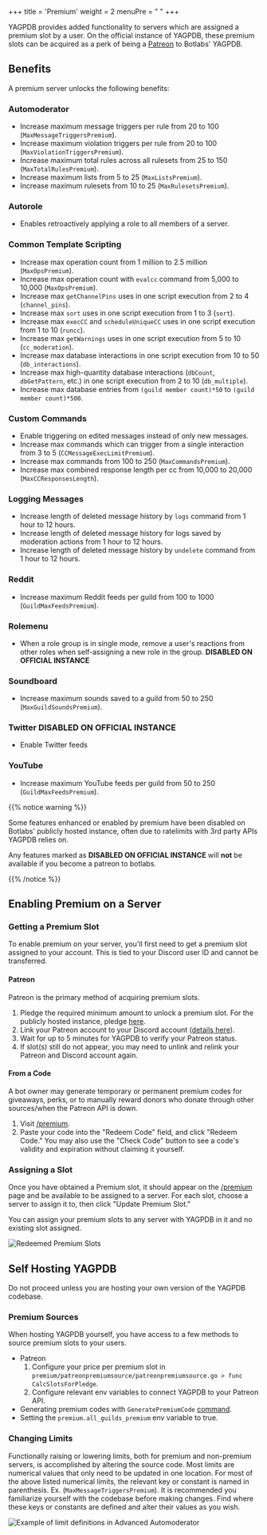 +++
title = 'Premium'
weight = 2
menuPre = "<i class= 'fas fa-star'></i> "
+++

YAGPDB provides added functionality to servers which are assigned a premium slot by a user. On the official instance of
YAGPDB, these premium slots can be acquired as a perk of being a [Patreon](https://www.patreon.com/yagpdb) to Botlabs'
YAGPDB.

<!--more-->

## Benefits

A premium server unlocks the following benefits:

### Automoderator

- Increase maximum message triggers per rule from 20 to 100 (`MaxMessageTriggersPremium`).
- Increase maximum violation triggers per rule from 20 to 100 (`MaxViolationTriggersPremium`).
- Increase maximum total rules across all rulesets from 25 to 150 (`MaxTotalRulesPremium`).
- Increase maximum lists from 5 to 25 (`MaxListsPremium`).
- Increase maximum rulesets from 10 to 25 (`MaxRulesetsPremium`).

### Autorole

- Enables retroactively applying a role to all members of a server.

### Common Template Scripting

- Increase max operation count from 1 million to 2.5 million (`MaxOpsPremium`).
- Increase max operation count with `evalcc` command from 5,000 to 10,000 (`MaxOpsPremium`).
- Increase max `getChannelPins` uses in one script execution from 2 to 4 (`channel_pins`).
- Increase max `sort` uses in one script execution from 1 to 3 (`sort`).
- Increase max `execCC` and `scheduleUniqueCC` uses in one script execution from 1 to 10 (`runcc`).
- Increase max `getWarnings` uses in one script execution from 5 to 10 (`cc_moderation`).
- Increase max database interactions in one script execution from 10 to 50 (`db_interactions`).
- Increase max high-quantity database interactions (`dbCount`, `dbGetPattern`, etc.) in one script execution from 2 to
  10 (`db_multiple`).
- Increase max database entries from `(guild member count)*50` to `(guild member count)*500`.

### Custom Commands

- Enable triggering on edited messages instead of only new messages.
- Increase max commands which can trigger from a single interaction from 3 to 5 (`CCMessageExecLimitPremium`).
- Increase max commands from 100 to 250 (`MaxCommandsPremium`).
- Increase max combined response length per cc from 10,000 to 20,000 (`MaxCCResponsesLength`).

### Logging Messages

- Increase length of deleted message history by `logs` command from 1 hour to 12 hours.
- Increase length of deleted message history for logs saved by moderation actions from 1 hour to 12 hours.
- Increase length of deleted message history by `undelete` command from 1 hour to 12 hours.

### Reddit

- Increase maximum Reddit feeds per guild from 100 to 1000 (`GuildMaxFeedsPremium`).

### Rolemenu

- When a role group is in single mode, remove a user's reactions from other roles when self-assigning a new role in the
  group. **DISABLED ON OFFICIAL INSTANCE**

### Soundboard

- Increase maximum sounds saved to a guild from 50 to 250 (`MaxGuildSoundsPremium`).

### Twitter **DISABLED ON OFFICIAL INSTANCE**

- Enable Twitter feeds

### YouTube

- Increase maximum YouTube feeds per guild from 50 to 250 (`GuildMaxFeedsPremium`).

{{% notice warning %}}

Some features enhanced or enabled by premium have been disabled on Botlabs' publicly hosted instance, often due to
ratelimits with 3rd party APIs YAGPDB relies on.

Any features marked as **DISABLED ON OFFICIAL INSTANCE** will **not** be available if you become a patreon to botlabs.

{{% /notice %}}

## Enabling Premium on a Server

### Getting a Premium Slot

To enable premium on your server, you'll first need to get a premium slot assigned to your account. This is tied to your
Discord user ID and cannot be transferred.

#### Patreon

Patreon is the primary method of acquiring premium slots.

1. Pledge the required minimum amount to unlock a premium slot. For the publicly hosted instance, pledge
   [here](https://www.patreon.com/yagpdb).
2. Link your Patreon account to your Discord account ([details
   here](https://support.patreon.com/hc/en-us/articles/212052266-How-do-I-get-my-Discord-Rewards-#h_21f22930-84c5-4950-b6b1-3e83312f66dc)).
3. Wait for up to 5 minutes for YAGPDB to verify your Patreon status.
4. If slot(s) still do not appear, you may need to unlink and relink your Patreon and Discord account again.

#### From a Code

A bot owner may generate temporary or permanent premium codes for giveaways, perks, or to manually reward donors who
donate through other sources/when the Patreon API is down.

1. Visit [/premium](https://yagpdb.xyz/premium).
2. Paste your code into the "Redeem Code" field, and click "Redeem Code." You may also use the "Check Code" button to
   see a code's validity and expiration without claiming it yourself.

### Assigning a Slot

Once you have obtained a Premium slot, it should appear on the [/premium](https://yagpdb.xyz/premium) page and be
available to be assigned to a server. For each slot, choose a server to assign it to, then click "Update Premium Slot."

You can assign your premium slots to any server with YAGPDB in it and no existing slot assigned.

![Redeemed Premium Slots](slots_premium.png)

## Self Hosting YAGPDB

Do not proceed unless you are hosting your own version of the YAGPDB codebase.

### Premium Sources

When hosting YAGPDB yourself, you have access to a few methods to source premium slots to your users.

- Patreon
  1. Configure your price per premium slot in `premium/patreonpremiumsource/patreonpremiumsource.go > func
     CalcSlotsForPledge`.
  2. Configure relevant env variables to connect YAGPDB to your Patreon API.
- Generating premium codes with `GeneratePremiumCode` [command](commands#generatepremiumcode).
- Setting the `premium.all_guilds_premium` env variable to true.

### Changing Limits

Functionally raising or lowering limits, both for premium and non-premium servers, is accomplished by altering the
source code. Most limits are numerical values that only need to be updated in one location. For most of the above listed
numerical limits, the relevant key or constant is named in parenthesis. Ex. (`MaxMessageTriggersPremium`). It is
recommended you familiarize yourself with the codebase before making changes. Find where these keys or constants are
defined and alter their values as you wish.

![Example of limit definitions in Advanced Automoderator](limits_example.png)
